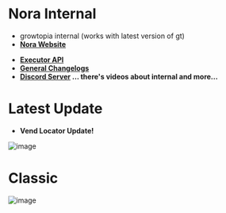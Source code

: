 # Nora Internal
- growtopia internal (works with latest version of gt)
- **[Nora Website](https://nora.zya.me)**
* **[Executor API](api/readme.md)**
* **[General Changelogs](changelogs.md)**
* **[Discord Server](https://discord.gg/7zeRmJ38R8) ... there's videos about internal and more...**

# Latest Update
- **Vend Locator Update!**

![image](https://github.com/user-attachments/assets/e5cd4c78-e030-4532-92fc-077c12964c95)


# Classic

![image](https://github.com/user-attachments/assets/f37b287c-8d10-48f5-a32d-04d38617b6cb)
